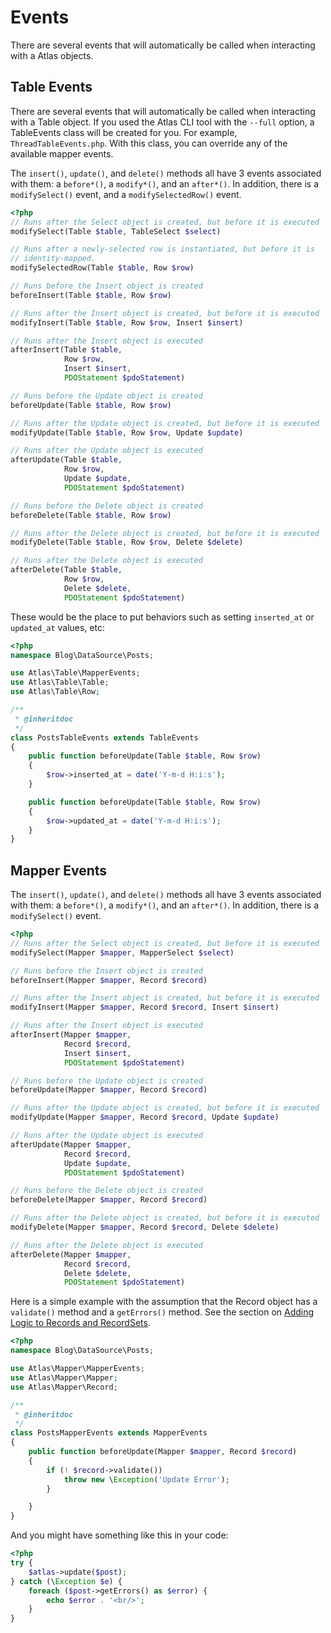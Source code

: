 # Events

There are several events that will automatically be called when interacting with a
Atlas objects.


## Table Events

There are several events that will automatically be called when interacting with a
Table object. If you used the Atlas CLI tool with the `--full` option, a
TableEvents class will be created for you. For example, `ThreadTableEvents.php`.
With this class, you can override any of the available mapper events.

The `insert()`, `update()`, and `delete()` methods all have 3 events associated
with them: a `before*()`, a `modify*()`, and an `after*()`. In addition, there
is a `modifySelect()` event, and a `modifySelectedRow()` event.

```php
<?php
// Runs after the Select object is created, but before it is executed
modifySelect(Table $table, TableSelect $select)

// Runs after a newly-selected row is instantiated, but before it is
// identity-mapped.
modifySelectedRow(Table $table, Row $row)

// Runs before the Insert object is created
beforeInsert(Table $table, Row $row)

// Runs after the Insert object is created, but before it is executed
modifyInsert(Table $table, Row $row, Insert $insert)

// Runs after the Insert object is executed
afterInsert(Table $table,
            Row $row,
            Insert $insert,
            PDOStatement $pdoStatement)

// Runs before the Update object is created
beforeUpdate(Table $table, Row $row)

// Runs after the Update object is created, but before it is executed
modifyUpdate(Table $table, Row $row, Update $update)

// Runs after the Update object is executed
afterUpdate(Table $table,
            Row $row,
            Update $update,
            PDOStatement $pdoStatement)

// Runs before the Delete object is created
beforeDelete(Table $table, Row $row)

// Runs after the Delete object is created, but before it is executed
modifyDelete(Table $table, Row $row, Delete $delete)

// Runs after the Delete object is executed
afterDelete(Table $table,
            Row $row,
            Delete $delete,
            PDOStatement $pdoStatement)
```

These would be the place to put behaviors such as setting `inserted_at` or
`updated_at` values, etc:

```php
<?php
namespace Blog\DataSource\Posts;

use Atlas\Table\MapperEvents;
use Atlas\Table\Table;
use Atlas\Table\Row;

/**
 * @inheritdoc
 */
class PostsTableEvents extends TableEvents
{
    public function beforeUpdate(Table $table, Row $row)
    {
        $row->inserted_at = date('Y-m-d H:i:s');
    }

    public function beforeUpdate(Table $table, Row $row)
    {
        $row->updated_at = date('Y-m-d H:i:s');
    }
}
```

## Mapper Events

The `insert()`, `update()`, and `delete()` methods all have 3 events associated
with them: a `before*()`, a `modify*()`, and an `after*()`. In addition, there
is a `modifySelect()` event.

```php
<?php
// Runs after the Select object is created, but before it is executed
modifySelect(Mapper $mapper, MapperSelect $select)

// Runs before the Insert object is created
beforeInsert(Mapper $mapper, Record $record)

// Runs after the Insert object is created, but before it is executed
modifyInsert(Mapper $mapper, Record $record, Insert $insert)

// Runs after the Insert object is executed
afterInsert(Mapper $mapper,
            Record $record,
            Insert $insert,
            PDOStatement $pdoStatement)

// Runs before the Update object is created
beforeUpdate(Mapper $mapper, Record $record)

// Runs after the Update object is created, but before it is executed
modifyUpdate(Mapper $mapper, Record $record, Update $update)

// Runs after the Update object is executed
afterUpdate(Mapper $mapper,
            Record $record,
            Update $update,
            PDOStatement $pdoStatement)

// Runs before the Delete object is created
beforeDelete(Mapper $mapper, Record $record)

// Runs after the Delete object is created, but before it is executed
modifyDelete(Mapper $mapper, Record $record, Delete $delete)

// Runs after the Delete object is executed
afterDelete(Mapper $mapper,
            Record $record,
            Delete $delete,
            PDOStatement $pdoStatement)
```

Here is a simple example with the assumption that the Record object has a
`validate()` method and a `getErrors()` method. See the section on [Adding Logic
to Records and RecordSets](behavior.html).

```php
<?php
namespace Blog\DataSource\Posts;

use Atlas\Mapper\MapperEvents;
use Atlas\Mapper\Mapper;
use Atlas\Mapper\Record;

/**
 * @inheritdoc
 */
class PostsMapperEvents extends MapperEvents
{
    public function beforeUpdate(Mapper $mapper, Record $record)
    {
        if (! $record->validate())
            throw new \Exception('Update Error');
        }

    }
}
```

And you might have something like this in your code:

```php
<?php
try {
    $atlas->update($post);
} catch (\Exception $e) {
    foreach ($post->getErrors() as $error) {
        echo $error . '<br/>';
    }
}
```
